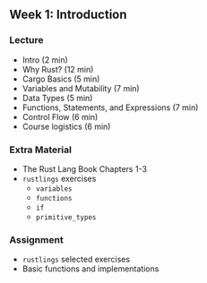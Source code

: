 ## Week 1: Introduction

### Lecture

-   Intro (2 min)
-   Why Rust? (12 min)
-   Cargo Basics (5 min)
-   Variables and Mutability (7 min)
-   Data Types (5 min)
-   Functions, Statements, and Expressions (7 min)
-   Control Flow (6 min)
-   Course logistics (6 min)

### Extra Material

-   The Rust Lang Book Chapters 1-3
-   `rustlings` exercises
    -   `variables`
    -   `functions`
    -   `if`
    -   `primitive_types`

### Assignment

-   `rustlings` selected exercises
-   Basic functions and implementations

